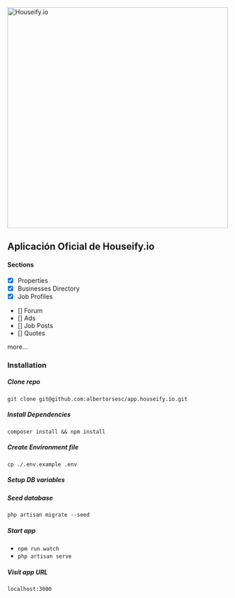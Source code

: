 <img width="500" alt="Houseify.io" src="https://i.postimg.cc/2jcqDgMd/houseify-13.png">

## Aplicación Oficial de Houseify.io

#### Sections
* [x] Properties
* [x] Businesses Directory
* [x] Job Profiles
* [] Forum
* [] Ads
* [] Job Posts
* [] Quotes

more...

### Installation

##### Clone repo
`git clone git@github.com:albertorsesc/app.houseify.io.git`

##### Install Dependencies
`composer install && npm install`

##### Create Environment file
`cp ./.env.example .env`

##### Setup DB variables

##### Seed database
`php artisan migrate --seed`

##### Start app
* `npm run watch`
* `php artisan serve`

##### Visit app URL
`localhost:3000`
